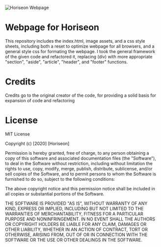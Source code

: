 ![Horiseon Webpage](assets\images\Horiseon_pg1.png)

# Webpage for Horiseon
This repository includes the index.html, image assets, and a css style sheets, including both a reset to optimize webpage for all browsers, and a general style css for formating the webpage. I took the general framework of the given code and refactored it, replacing (div) with more appropriate "section", "aside", "article", "header", and "footer" functions. 

# Credits

Credits go to the original creator of the code, for providing a solid basis for expansion of code and refactoring

# License

MIT License

Copyright (c) [2020] [Horiseon]

Permission is hereby granted, free of charge, to any person obtaining a copy
of this software and associated documentation files (the "Software"), to deal
in the Software without restriction, including without limitation the rights
to use, copy, modify, merge, publish, distribute, sublicense, and/or sell
copies of the Software, and to permit persons to whom the Software is
furnished to do so, subject to the following conditions:

The above copyright notice and this permission notice shall be included in all
copies or substantial portions of the Software.

THE SOFTWARE IS PROVIDED "AS IS", WITHOUT WARRANTY OF ANY KIND, EXPRESS OR
IMPLIED, INCLUDING BUT NOT LIMITED TO THE WARRANTIES OF MERCHANTABILITY,
FITNESS FOR A PARTICULAR PURPOSE AND NONINFRINGEMENT. IN NO EVENT SHALL THE
AUTHORS OR COPYRIGHT HOLDERS BE LIABLE FOR ANY CLAIM, DAMAGES OR OTHER
LIABILITY, WHETHER IN AN ACTION OF CONTRACT, TORT OR OTHERWISE, ARISING FROM,
OUT OF OR IN CONNECTION WITH THE SOFTWARE OR THE USE OR OTHER DEALINGS IN THE
SOFTWARE.

